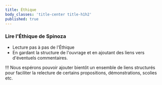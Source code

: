 ```yaml
---
title: Éthique
body_classes: 'title-center title-h1h2'
published: true
---
```


### Lire l'Éthique de Spinoza

* Lecture pas à pas de l'Éthique
* En gardant la structure de l'ouvrage et en ajoutant des liens vers d'éventuels commentaires. 

!!! Nous espérons pouvoir ajouter bientôt un ensemble de liens structurés pour faciliter la relecture de certains propositions, démonstrations, scolies etc.


